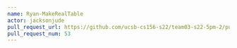 ```yaml
---
name: Ryan-MakeRealTable
actor: jacksonjude
pull_request_url: https://github.com/ucsb-cs156-s22/team03-s22-5pm-2/pull/53
pull_request_num: 53
---
```

